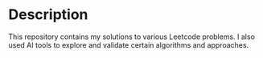# Description

This repository contains my solutions to various Leetcode problems. I also used AI tools to explore and validate certain algorithms and approaches.
